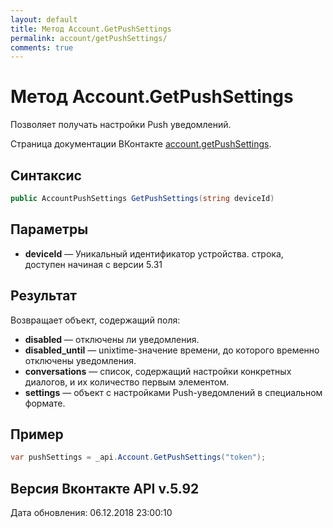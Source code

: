 ```yaml
---
layout: default
title: Метод Account.GetPushSettings
permalink: account/getPushSettings/
comments: true
---
```

# Метод Account.GetPushSettings
Позволяет получать настройки Push уведомлений.

Страница документации ВКонтакте [account.getPushSettings](https://vk.com/dev/account.getPushSettings).

## Синтаксис
``` csharp
public AccountPushSettings GetPushSettings(string deviceId)
```

## Параметры
+ **deviceId** — Уникальный идентификатор устройства. строка, доступен начиная с версии 5.31

## Результат
Возвращает объект, содержащий поля: 

+ **disabled** — отключены ли уведомления. 
+ **disabled_until** — unixtime-значение времени, до которого временно отключены уведомления. 
+ **conversations** — список, содержащий настройки конкретных диалогов, и их количество первым элементом. 
+ **settings** — объект с настройками Push-уведомлений в специальном формате.

## Пример
``` csharp
var pushSettings = _api.Account.GetPushSettings("token");
```

## Версия Вконтакте API v.5.92
Дата обновления: 06.12.2018 23:00:10
